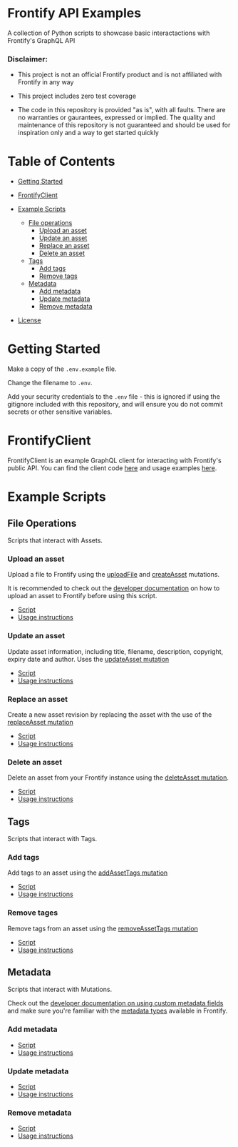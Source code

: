 # Frontify API Examples
A collection of Python scripts to showcase basic interactactions with Frontify's GraphQL API

### Disclaimer:
- This project is not an official Frontify product and is not affiliated with Frontify in any way

- This project includes zero test coverage

- The code in this repository is provided "as is", with all faults. There are no warranties or gaurantees, expressed or implied. The 
quality and maintenance of this repository is not guaranteed and
should be used for inspiration only and a way to get started quickly

Table of Contents
=================

  * [Getting Started](#Getting-Started)
  * [FrontifyClient](#FrontifyClient)
  * [Example Scripts](#Example-Scripts)
    * [File operations](#File-Operations)
        * [Upload an asset](#Upload-an-asset)
        * [Update an asset](#Update-an-asset)
        * [Replace an asset](#Replace-an-asset)
        * [Delete an asset](#Delete-an-asset)
    * [Tags](#Tags)
        * [Add tags](#Add-tags)
        * [Remove tags](#Remove-tags)
    * [Metadata](#Metadata)
        * [Add metadata](#Add-metadata)
        * [Update metadata](#Update-metadata)
        * [Remove metadata](#Remove-metadata)

  * [License](/LICENSE)

# Getting Started
Make a copy of the `.env.example` file.

Change the filename to `.env`.

Add your security credentials to the `.env` file - this is ignored if using the gitignore included with this repository, and will ensure you do not commit secrets or other sensitive variables.

# FrontifyClient
FrontifyClient is an example GraphQL client for interacting with Frontify's public API. You can find the client code [here](/examples/python/src/services/FrontifyClient.py) and usage examples [here](/readme/FrontifyClient.md).

# Example Scripts
## File Operations
Scripts that interact with Assets.

### Upload an asset
Upload a file to Frontify using the [uploadFile](https://frontify.github.io/graphql-reference/mutations/uploadFile) and [createAsset](https://frontify.github.io/graphql-reference/mutations/createAsset) mutations.

It is recommended to check out the [developer documentation](https://developer.frontify.com/d/XFPCrGNrXQQM/graphql-api#/deep-dive/upload-file-create-asset) on how to upload an asset to Frontify before using this script.

- [Script](/examples/python/upload_frontify_asset.py)
- [Usage instructions](/readme/AssetUpload.md)

### Update an asset
Update asset information, including title, filename, description, copyright, expiry date and author. Uses the [updateAsset mutation](https://frontify.github.io/graphql-reference/mutations/updateAsset)

- [Script](/examples/python/update_frontify_asset.py)
- [Usage instructions](/readme/AssetUpdate.md)


### Replace an asset
Create a new asset revision by replacing the asset with the use of the [replaceAsset mutation](https://frontify.github.io/graphql-reference/mutations/replaceAsset)

- [Script](/examples/python/replace_frontify_asset.py)
- [Usage instructions](/readme/AssetReplacement.md)

### Delete an asset
Delete an asset from your Frontify instance using the [deleteAsset mutation](https://frontify.github.io/graphql-reference/mutations/deleteAsset).

- [Script](/examples/python/delete_frontify_asset.py)
- [Usage instructions](/readme/DeleteAsset.md)

## Tags
Scripts that interact with Tags.

### Add tags
Add tags to an asset using the [addAssetTags mutation](https://frontify.github.io/graphql-reference/mutations/addAssetTags)

- [Script](/examples/python/add_frontify_tags.py)
- [Usage instructions](/readme/AddAssetTags.md)

### Remove tages
Remove tags from an asset using the [removeAssetTags mutation](https://frontify.github.io/graphql-reference/mutations/removeAssetTags)

- [Script](/examples/python/replace_frontify_asset.py)
- [Usage instructions](/readme/AssetReplacement.md)

## Metadata
Scripts that interact with Mutations. 

Check out the [developer documentation on using custom metadata fields](https://developer.frontify.com/d/XFPCrGNrXQQM/graphql-api#/deep-dive/custom-metadata-1) and make sure you're familiar with the [metadata types](https://help.frontify.com/en/articles/4057240-metadata-and-tags-in-libraries#h_f4d37c46ec) available in Frontify.

### Add metadata

- [Script](/examples/python/replace_frontify_asset.py)
- [Usage instructions](/readme/AssetReplacement.md)
### Update metadata

- [Script](/examples/python/replace_frontify_asset.py)
- [Usage instructions](/readme/AssetReplacement.md)
### Remove metadata

- [Script](/examples/python/replace_frontify_asset.py)
- [Usage instructions](/readme/AssetReplacement.md)
